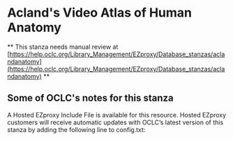 # Acland's Video Atlas of Human Anatomy
** This stanza needs manual review at [https://help.oclc.org/Library_Management/EZproxy/Database_stanzas/aclandanatomy](https://help.oclc.org/Library_Management/EZproxy/Database_stanzas/aclandanatomy) **

## Some of OCLC's notes for this stanza

A Hosted EZproxy Include File is available for this resource. Hosted EZproxy customers will receive automatic updates with OCLC&rsquo;s latest version of this stanza by adding the following line to config.txt:

&nbsp;

